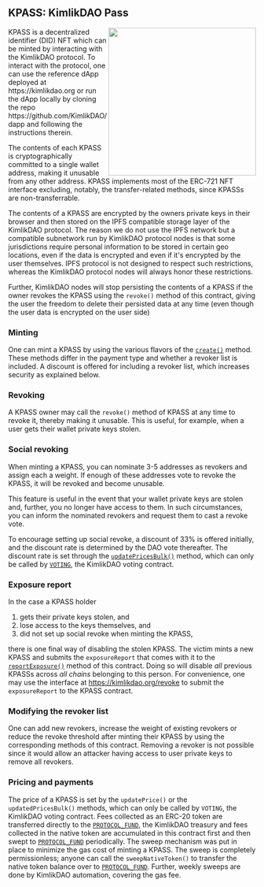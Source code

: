 ## KPASS: KimlikDAO Pass

<img align="right" width="300" height="300" src="https://kimlikdao.org/TCKT.svg">
KPASS is a decentralized identifier (DID) NFT which can be minted by
interacting with the KimlikDAO protocol. To interact with the protocol,
one can use the reference dApp deployed at https://kimlikdao.org or run the
dApp locally by cloning the repo https://github.com/KimlikDAO/dapp and
following the instructions therein.

The contents of each KPASS is cryptographically committed to a single wallet
address, making it unusable from any other address.
KPASS implements most of the ERC-721 NFT interface excluding, notably, the
transfer-related methods, since KPASSs are non-transferrable.

The contents of a KPASS are encrypted by the owners private keys in their
browser and then stored on the IPFS compatible storage layer of the KimlikDAO
protocol. The reason we do not use the IPFS network but a compatible
subnetwork run by KimlikDAO protocol nodes is that some jurisdictions
require personal information to be stored in certain geo locations, even
if the data is encrypted and even if it's encrypted by the user themselves.
IPFS protocol is not designed to respect such restrictions, whereas the
KimlikDAO protocol nodes will always honor these restrictions.

Further, KimlikDAO nodes will stop persisting the contents of a KPASS if
the owner revokes the KPASS using the `revoke()` method of this contract,
giving the user the freedom to delete their persisted data at any time
(even though the user data is encrypted on the user side)

### Minting

One can mint a KPASS by using the various flavors of the
[`create()`](https://github.com/KimlikDAO/KPASS/blob/main/contracts/KimlikDAOPass.sol#L192-L196) method.
These methods differ in the payment type and whether a revoker list is
included. A discount is offered for including a revoker list, which
increases security as explained below.

### Revoking

A KPASS owner may call the `revoke()` method of KPASS at any time to revoke
it, thereby making it unusable. This is useful, for example, when a user
gets their wallet private keys stolen.

### Social revoking

When minting a KPASS, you can nominate 3-5 addresses as revokers and assign
each a weight. If enough of these addresses vote to revoke the KPASS, it will
be revoked and become unusable.

This feature is useful in the event that your wallet private keys are stolen
and, further, you no longer have access to them. In such circumstances, you
can inform the nominated revokers and request them to cast a revoke vote.

To encourage setting up social revoke, a discount of 33% is offered
initially, and the discount rate is determined by the DAO vote thereafter.
The discount rate is set through the [`updatePricesBulk()`](https://github.com/KimlikDAO/KPASS/blob/main/contracts/KimlikDAOPass.sol#L672-L687)
method, which can only be called by
[`VOTING`](https://github.com/KimlikDAO/Voting), the KimlikDAO voting contract.

### Exposure report

In the case a KPASS holder

1. gets their private keys stolen, and
2. lose access to the keys themselves, and
3. did not set up social revoke when minting the KPASS,

there is one final way of disabling the stolen KPASS. The victim mints a new
KPASS and submits the `exposureReport` that comes with it to the
[`reportExposure()`](https://github.com/KimlikDAO/KPASS/blob/main/contracts/KimlikDAOPass.sol#L737-L776)
method of this contract. Doing so will disable _all_
previous KPASSs across _all chains_ belonging to this person. For convenience,
one may use the interface at https://kimlikdao.org/revoke to submit the
`exposureReport` to the KPASS contract.

### Modifying the revoker list

One can add new revokers, increase the weight of existing revokers or reduce
the revoke threshold after minting their KPASS by using the corresponding
methods of this contract. Removing a revoker is not
possible since it would allow an attacker having access to user private keys to
remove all revokers.

### Pricing and payments

The price of a KPASS is set by the `updatePrice()` or the `updatedPricesBulk()`
methods, which can only be called by `VOTING`, the KimlikDAO voting
contract.
Fees collected as an ERC-20 token are transferred directly to the
[`PROTOCOL_FUND`](https://github.com/KimlikDAO/ProtocolFund), the KimlikDAO
treasury and fees collected in the native token are accumulated in this
contract first and then swept to
[`PROTOCOL_FUND`](https://github.com/KimlikDAO/ProtocolFund) periodically.
The sweep mechanism was put in place to minimize the gas cost of minting a
KPASS. The sweep is completely permissionless; anyone can call the
`sweepNativeToken()` to transfer the native token balance over to
[`PROTOCOL_FUND`](https://github.com/KimlikDAO/ProtocolFund).
Further, weekly sweeps are done by KimlikDAO automation, covering the gas fee.
